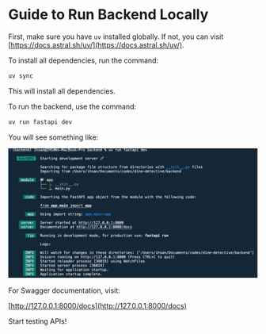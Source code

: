 # Guide to Run Backend Locally

First, make sure you have `uv` installed globally. If not, you can visit [https://docs.astral.sh/uv/](https://docs.astral.sh/uv/).

To install all dependencies, run the command:

```sh
uv sync
```

This will install all dependencies.

To run the backend, use the command:

```sh
uv run fastapi dev
```

You will see something like:

![Backend Running](./docs/imgs/backend_run.png)

For Swagger documentation, visit:

[http://127.0.0.1:8000/docs](http://127.0.0.1:8000/docs)

Start testing APIs!
